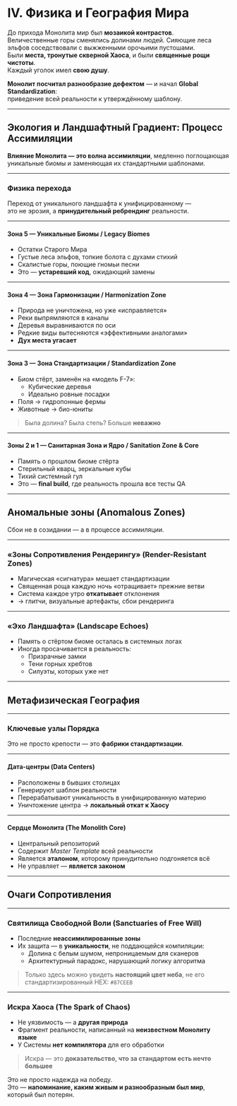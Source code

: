 # IV. Физика и География Мира

До прихода Монолита мир был **мозаикой контрастов**.  
Величественные горы сменялись долинами людей. Сияющие леса эльфов соседствовали с выжженными орочьими пустошами.  
Были **места, тронутые скверной Хаоса**, и были **священные рощи чистоты**.  
Каждый уголок имел **свою душу**.

**Монолит посчитал разнообразие дефектом** — и начал **Global Standardization**:  
приведение всей реальности к утверждённому шаблону.

---

## Экология и Ландшафтный Градиент: Процесс Ассимиляции

**Влияние Монолита — это волна ассимиляции**, медленно поглощающая уникальные биомы и заменяющая их стандартными шаблонами.

---

### Физика перехода

Переход от уникального ландшафта к унифицированному —  
это не эрозия, а **принудительный ребрендинг** реальности.

---

#### **Зона 5 — Уникальные Биомы / Legacy Biomes**

- Остатки Старого Мира
- Густые леса эльфов, топкие болота с духами стихий
- Скалистые горы, поющие гномьи песни
- Это — **устаревший код**, ожидающий замены

---

#### **Зона 4 — Зона Гармонизации / Harmonization Zone**

- Природа не уничтожена, но уже «исправляется»
- Реки выпрямляются в каналы
- Деревья выравниваются по оси
- Редкие виды вытесняются «эффективными аналогами»
- **Дух места угасает**

---

#### **Зона 3 — Зона Стандартизации / Standardization Zone**

- Биом стёрт, заменён на «модель F-7»:
  - Кубические деревья
  - Идеально ровные посадки
- Поля → гидропонные фермы
- Животные → био-юниты

> Была долина? Была степь? Больше **неважно**

---

#### **Зоны 2 и 1 — Санитарная Зона и Ядро / Sanitation Zone & Core**

- Память о прошлом биоме стёрта
- Стерильный кварц, зеркальные кубы
- Тихий системный гул
- Это — **final build**, где реальность прошла все тесты QA

---

## Аномальные зоны (Anomalous Zones)

Сбои не в созидании — а в процессе ассимиляции.

---

### «Зоны Сопротивления Рендерингу» (Render-Resistant Zones)

- Магическая «сигнатура» мешает стандартизации
- Священная роща каждую ночь «отращивает» прежние ветви
- Система каждое утро **откатывает** отклонения
- → глитчи, визуальные артефакты, сбои рендеринга

---

### «Эхо Ландшафта» (Landscape Echoes)

- Память о стёртом биоме осталась в системных логах
- Иногда просачивается в реальность:
  - Призрачные замки
  - Тени горных хребтов
  - Силуэты, которых уже нет

---

## Метафизическая География

---

### Ключевые узлы Порядка

Это не просто крепости — это **фабрики стандартизации**.

---

#### **Дата-центры (Data Centers)**

- Расположены в бывших столицах  
- Генерируют шаблон реальности  
- Перерабатывают уникальность в унифицированную материю  
- Уничтожение центра → **локальный откат к Хаосу**

---

#### **Сердце Монолита (The Monolith Core)**

- Центральный репозиторий  
- Содержит *Master Template* всей реальности  
- Является **эталоном**, которому принудительно подгоняется всё  
- Не управляет — **является законом**

---

## Очаги Сопротивления

---

### **Святилища Свободной Воли (Sanctuaries of Free Will)**

- Последние **неассимилированные зоны**  
- Их защита — в **уникальности**, не поддающейся компиляции:
  - Долина с белым шумом, непроницаемым для сканеров
  - Архитектурный парадокс, нарушающий логику алгоритма

> Только здесь можно увидеть **настоящий цвет неба**, не его стандартизированный HEX: `#87CEEB`

---

### **Искра Хаоса (The Spark of Chaos)**

- Не уязвимость — а **другая природа**  
- Фрагмент реальности, написанный на **неизвестном Монолиту языке**  
- У Системы **нет компилятора** для его обработки

> Искра — это **доказательство, что за стандартом есть нечто большее**

Это не просто надежда на победу.  
Это — **напоминание, каким живым и разнообразным был мир**, который был потерян.
